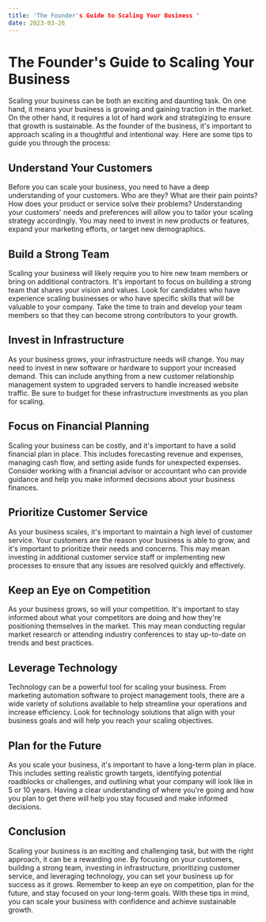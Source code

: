 ```yaml
---
title: 'The Founder's Guide to Scaling Your Business '
date: 2023-03-26
---
```


# The Founder's Guide to Scaling Your Business

Scaling your business can be both an exciting and daunting task. On one hand, it means your business is growing and gaining traction in the market. On the other hand, it requires a lot of hard work and strategizing to ensure that growth is sustainable. As the founder of the business, it's important to approach scaling in a thoughtful and intentional way. Here are some tips to guide you through the process:

## Understand Your Customers

Before you can scale your business, you need to have a deep understanding of your customers. Who are they? What are their pain points? How does your product or service solve their problems? Understanding your customers' needs and preferences will allow you to tailor your scaling strategy accordingly. You may need to invest in new products or features, expand your marketing efforts, or target new demographics.

## Build a Strong Team

Scaling your business will likely require you to hire new team members or bring on additional contractors. It's important to focus on building a strong team that shares your vision and values. Look for candidates who have experience scaling businesses or who have specific skills that will be valuable to your company. Take the time to train and develop your team members so that they can become strong contributors to your growth.

## Invest in Infrastructure

As your business grows, your infrastructure needs will change. You may need to invest in new software or hardware to support your increased demand. This can include anything from a new customer relationship management system to upgraded servers to handle increased website traffic. Be sure to budget for these infrastructure investments as you plan for scaling.

## Focus on Financial Planning

Scaling your business can be costly, and it's important to have a solid financial plan in place. This includes forecasting revenue and expenses, managing cash flow, and setting aside funds for unexpected expenses. Consider working with a financial advisor or accountant who can provide guidance and help you make informed decisions about your business finances.

## Prioritize Customer Service

As your business scales, it's important to maintain a high level of customer service. Your customers are the reason your business is able to grow, and it's important to prioritize their needs and concerns. This may mean investing in additional customer service staff or implementing new processes to ensure that any issues are resolved quickly and effectively.

## Keep an Eye on Competition

As your business grows, so will your competition. It's important to stay informed about what your competitors are doing and how they're positioning themselves in the market. This may mean conducting regular market research or attending industry conferences to stay up-to-date on trends and best practices.

## Leverage Technology

Technology can be a powerful tool for scaling your business. From marketing automation software to project management tools, there are a wide variety of solutions available to help streamline your operations and increase efficiency. Look for technology solutions that align with your business goals and will help you reach your scaling objectives.

## Plan for the Future

As you scale your business, it's important to have a long-term plan in place. This includes setting realistic growth targets, identifying potential roadblocks or challenges, and outlining what your company will look like in 5 or 10 years. Having a clear understanding of where you're going and how you plan to get there will help you stay focused and make informed decisions.

## Conclusion

Scaling your business is an exciting and challenging task, but with the right approach, it can be a rewarding one. By focusing on your customers, building a strong team, investing in infrastructure, prioritizing customer service, and leveraging technology, you can set your business up for success as it grows. Remember to keep an eye on competition, plan for the future, and stay focused on your long-term goals. With these tips in mind, you can scale your business with confidence and achieve sustainable growth.
